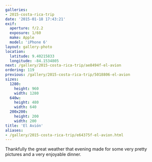 ```yaml
---
galleries:
- 2015-costa-rica-trip
date: '2015-01-18 17:43:21'
exif:
  aperture: f/2.2
  exposure: 1/60
  make: Apple
  model: 'iPhone 6'
layout: gallery-photo
location:
  latitude: 9.40215833
  longitude: -84.1534805
next: /gallery/2015-costa-rica-trip/ae8494f-el-avion
ordering: 119
previous: /gallery/2015-costa-rica-trip/5018806-el-avion
sizes:
  1280:
    height: 960
    width: 1280
  640w:
    height: 480
    width: 640
  200x200:
    height: 200
    width: 200
title: 'El Avión'
aliases:
- /gallery/2015-costa-rica-trip/e64375f-el-avion.html
---
```


Thankfully the great weather that evening made for some very pretty pictures and a very enjoyable dinner.
